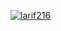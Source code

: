 [![larif216](https://circleci.com/gh/larif216/movie-catalogue.svg?style=svg)](https://circleci.com/gh/larif216/movie-catalogue)